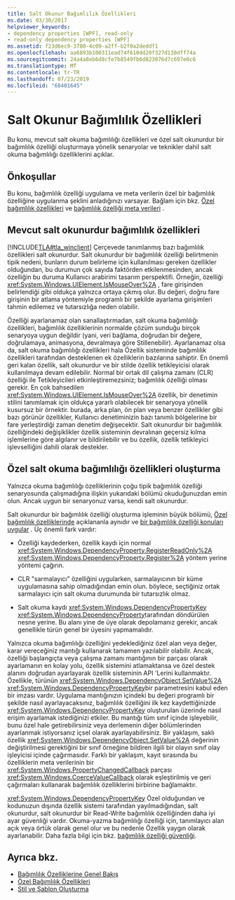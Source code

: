 ```yaml
---
title: Salt Okunur Bağımlılık Özellikleri
ms.date: 03/30/2017
helpviewer_keywords:
- dependency properties [WPF], read-only
- read-only dependency properties [WPF]
ms.assetid: f23d6ec9-3780-4c09-a2ff-b2f0a2deddf1
ms.openlocfilehash: aa6893b100311ead74f610dd20f327d130dff74a
ms.sourcegitcommit: 24a4a8eb6d8cfe7b8549fb6d823076d7c697e0c6
ms.translationtype: MT
ms.contentlocale: tr-TR
ms.lasthandoff: 07/23/2019
ms.locfileid: "68401645"
---
```

# <a name="read-only-dependency-properties"></a>Salt Okunur Bağımlılık Özellikleri
Bu konu, mevcut salt okuma bağımlılığı özellikleri ve özel salt okunurdur bir bağımlılık özelliği oluşturmaya yönelik senaryolar ve teknikler dahil salt okuma bağımlılığı özelliklerini açıklar.  

<a name="prerequisites"></a>   
## <a name="prerequisites"></a>Önkoşullar  
 Bu konu, bağımlılık özelliği uygulama ve meta verilerin özel bir bağımlılık özelliğine uygulanma şeklini anladığınızı varsayar. Bağlam için bkz. [Özel bağımlılık özellikleri](custom-dependency-properties.md) ve [bağımlılık özelliği meta verileri](dependency-property-metadata.md) .  
  
<a name="existing"></a>   
## <a name="existing-read-only-dependency-properties"></a>Mevcut salt okunurdur bağımlılık özellikleri  
 [!INCLUDE[TLA#tla_winclient](../../../../includes/tlasharptla-winclient-md.md)] Çerçevede tanımlanmış bazı bağımlılık özellikleri salt okunurdur. Salt okunurdur bir bağımlılık özelliği belirtmenin tipik nedeni, bunların durum belirleme için kullanılması gereken özellikler olduğundan, bu durumun çok sayıda faktörden etkilenmesinden, ancak özelliğin bu duruma Kullanıcı arabirimi tasarım perspektifi. Örneğin, özelliği <xref:System.Windows.UIElement.IsMouseOver%2A> , fare girişinden belirlendiği gibi oldukça yalnızca ortaya çıkmış olur. Bu değeri, doğru fare girişinin bir atlama yöntemiyle programlı bir şekilde ayarlama girişimleri tahmin edilemez ve tutarsızlığa neden olabilir.  
  
 Özelliği ayarlanamaz olan sanallaştırmadan, salt okuma bağımlılığı özellikleri, bağımlılık özelliklerinin normalde çözüm sunduğu birçok senaryoya uygun değildir (yani, veri bağlama, doğrudan bir değere, doğrulamaya, animasyona, devralmaya göre Stillenebilir). Ayarlanamaz olsa da, salt okuma bağımlılığı özellikleri hala Özellik sisteminde bağımlılık özellikleri tarafından desteklenen ek özelliklerin bazılarına sahiptir. En önemli geri kalan özellik, salt okunurdur ve bir stilde özellik tetikleyicisi olarak kullanılmaya devam edilebilir. Normal bir ortak dil çalışma zamanı (CLR) özelliği ile Tetikleyicileri etkinleştiremezsiniz; bağımlılık özelliği olması gerekir. En çok bahsedilen <xref:System.Windows.UIElement.IsMouseOver%2A> özellik, bir denetimin stilini tanımlamak için oldukça yararlı olabilecek bir senaryoya yönelik kusursuz bir örnektir. burada, arka plan, ön plan veya benzer özellikler gibi bazı görünür özellikler, Kullanıcı denetiminizin bazı tanımlı bölgelerine bir fare yerleştirdiği zaman denetim değişecektir. Salt okunurdur bir bağımlılık özelliğindeki değişiklikler özellik sisteminin devralınan geçersiz kılma işlemlerine göre algılanır ve bildirilebilir ve bu özellik, özellik tetikleyici işlevselliğini dahili olarak destekler.  
  
<a name="new"></a>   
## <a name="creating-custom-read-only-dependency-properties"></a>Özel salt okuma bağımlılığı özellikleri oluşturma  
 Yalnızca okuma bağımlılığı özelliklerinin çoğu tipik bağımlılık özelliği senaryosunda çalışmadığına ilişkin yukarıdaki bölümü okuduğunuzdan emin olun. Ancak uygun bir senaryonuz varsa, kendi salt okunurdur.  
  
 Salt okunurdur bir bağımlılık özelliği oluşturma işleminin büyük bölümü, [Özel bağımlılık özelliklerinde](custom-dependency-properties.md) açıklananla aynıdır ve [bir bağımlılık özelliği konuları uygular](how-to-implement-a-dependency-property.md) . Üç önemli fark vardır:  
  
- Özelliği kaydederken, özellik kaydı için normal <xref:System.Windows.DependencyProperty.RegisterReadOnly%2A> <xref:System.Windows.DependencyProperty.Register%2A> yöntem yerine yöntemi çağırın.  
  
- CLR "sarmalayıcı" özelliğini uygularken, sarmalayıcının bir küme uygulamasına sahip olmadığından emin olun. böylece, seçtiğiniz ortak sarmalayıcı için salt okuma durumunda bir tutarsızlık olmaz.  
  
- Salt okuma kaydı <xref:System.Windows.DependencyPropertyKey> <xref:System.Windows.DependencyProperty>tarafından döndürülen nesne yerine. Bu alanı yine de üye olarak depolamanız gerekir, ancak genellikle türün genel bir üyesini yapmamalıdır.  
  
 Yalnızca okuma bağımlılığı özelliğini yedeklediğiniz özel alan veya değer, karar vereceğiniz mantığı kullanarak tamamen yazılabilir olabilir. Ancak, özelliği başlangıçta veya çalışma zamanı mantığının bir parçası olarak ayarlamanın en kolay yolu, özellik sistemini atlamaktansa ve özel destek alanını doğrudan ayarlayarak özellik sisteminin API 'Lerini kullanmaktır. Özellikle, türünün <xref:System.Windows.DependencyObject.SetValue%2A> <xref:System.Windows.DependencyPropertyKey>bir parametresini kabul eden bir imzası vardır. Uygulama mantığınızın içindeki bu değeri programlı bir şekilde nasıl ayarlayacaksınız, bağımlılık özelliğini ilk kez kaydettiğinizde <xref:System.Windows.DependencyPropertyKey> oluşturulan üzerinde nasıl erişim ayarlamak istediğinizi etkiler. Bu mantığı tüm sınıf içinde işleyebilir, bunu özel hale getirebilirsiniz veya derlemenin diğer bölümlerinden ayarlanmak istiyorsanız içsel olarak ayarlayabilirsiniz. Bir yaklaşım, saklı özellik <xref:System.Windows.DependencyObject.SetValue%2A> değerinin değiştirilmesi gerektiğini bir sınıf örneğine bildiren ilgili bir olayın sınıf olay işleyicisi içinde çağırmasıdır. Farklı bir yaklaşım, kayıt sırasında bu özelliklerin meta verilerinin bir <xref:System.Windows.PropertyChangedCallback> parçası <xref:System.Windows.CoerceValueCallback> olarak eşleştirilmiş ve geri çağırmaları kullanarak bağımlılık özelliklerini birbirine bağlamaktır.  
  
 <xref:System.Windows.DependencyPropertyKey> Özel olduğundan ve kodunuzun dışında özellik sistemi tarafından yayılmadığından, salt okunurdur, salt okunurdur bir Read-Write bağımlılık özelliğinden daha iyi ayar güvenliği vardır. Okuma-yazma bağımlılığı özelliği için, tanımlayıcı alan açık veya örtük olarak genel olur ve bu nedenle Özellik yaygın olarak ayarlanabilir. Daha fazla bilgi için bkz. [bağımlılık özelliği güvenliği](dependency-property-security.md).  
  
## <a name="see-also"></a>Ayrıca bkz.

- [Bağımlılık Özelliklerine Genel Bakış](dependency-properties-overview.md)
- [Özel Bağımlılık Özellikleri](custom-dependency-properties.md)
- [Stil ve Şablon Oluşturma](../controls/styling-and-templating.md)
